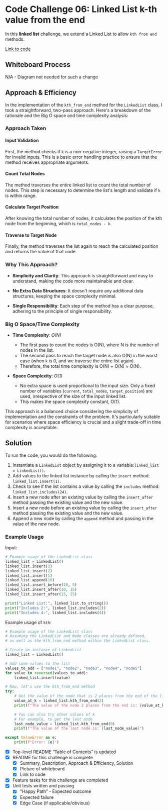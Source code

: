# Code Challenge 06: Linked List k-th value from the end

In this **linked list** challenge, we extend a Linked List to allow `kth from end` methods.

[Link to code](./linked_list_kth/linked_list_kth.py)

## Whiteboard Process

N/A - Diagram not needed for such a change

## Approach & Efficiency

In the implementation of the `kth_from_end` method for the `LinkedList` class, I took a straightforward, two-pass approach. Here's a breakdown of the rationale and the Big O space and time complexity analysis:

### Approach Taken

#### Input Validation

First, the method checks if `k` is a non-negative integer, raising a `TargetError` for invalid inputs. This is a basic error handling practice to ensure that the method receives appropriate arguments.

#### Count Total Nodes

The method traverses the entire linked list to count the total number of nodes. This step is necessary to determine the list's length and validate if `k` is within range.

#### Calculate Target Position

After knowing the total number of nodes, it calculates the position of the kth node from the beginning, which is `total_nodes - k`.

#### Traverse to Target Node

Finally, the method traverses the list again to reach the calculated position and returns the value of that node.

### Why This Approach?

- **Simplicity and Clarity**: This approach is straightforward and easy to understand, making the code more maintainable and clear.

- **No Extra Data Structures**: It doesn't require any additional data structures, keeping the space complexity minimal.

- **Single Responsibility**: Each step of the method has a clear purpose, adhering to the principle of single responsibility.

### Big O Space/Time Complexity

- **Time Complexity**: *O(N)*
  - The first pass to count the nodes is O(N), where N is the number of nodes in the list.
  - The second pass to reach the target node is also O(N) in the worst case (when `k` is 0, and we traverse the entire list again).
  - Therefore, the total time complexity is O(N) + O(N) ≈ O(N).

- **Space Complexity**: *O(1)*
  - No extra space is used proportional to the input size. Only a fixed number of variables (`current`, `total_nodes`, `target_position`) are used, irrespective of the size of the input linked list.
  - This makes the space complexity constant, O(1).

This approach is a balanced choice considering the simplicity of implementation and the constraints of the problem. It's particularly suitable for scenarios where space efficiency is crucial and a slight trade-off in time complexity is acceptable.

## Solution

To run the code, you would do the following:

1. Instantiate a `LinkedList` object by assigning it to a variable:`linked_list = LinkedList()`.
2. Add values to the linked list instance by calling the `insert` method: `linked_list.insert(1)`.
3. Check to see if the list contains a value by calling the `includes` method: `linked_list.includes(24)`.
4. Insert a new node after an existing value by calling the `insert_after` method passing the existing value and the new value.
5. Insert a new node before an existing value by calling the `insert_after` method passing the existing value and the new value.
6. Append a new node by calling the `append` method and passing in the value of the new node.

### Example Usage

Input:

```python
# Example usage of the LinkedList class
linked_list = LinkedList()
linked_list.insert(3)
linked_list.insert(2)
linked_list.insert(1)
linked_list.append(10)
linked_list.insert_before(10, 5)
linked_list.insert_after(10, 15)
linked_list.insert_after(15, 25)

print("Linked List:", linked_list.to_string())
print("Includes 2:", linked_list.includes(2))
print("Includes 4:", linked_list.includes(4))
```

Example usage of `kth`:

```python
# Example usage of the LinkedList class
# Assuming the LinkedList and Node classes are already defined,
# as well as the kth_from_end method within the LinkedList class.

# Create an instance of LinkedList
linked_list = LinkedList()

# Add some values to the list
values_to_add = ["node1", "node2", "node3", "node4", "node5"]
for value in reversed(values_to_add):
    linked_list.insert(value)

# Now, let's use the kth_from_end method
try:
    # Get the value of the node that is 2 places from the end of the list
    value_at_k = linked_list.kth_from_end(2)
    print(f"The value of the node 2 places from the end is: {value_at_k}")

    # You can also try other values of k
    # For example, to get the last node
    last_node_value = linked_list.kth_from_end(0)
    print(f"The value of the last node is: {last_node_value}")

except ValueError as e:
    print(f"Error: {e}")

```

- [x] Top-level README “Table of Contents” is updated
- [x] README for this challenge is complete
  - [x] Summary, Description, Approach & Efficiency, Solution
  - [x] Picture of whiteboard
  - [x] Link to code
- [x] Feature tasks for this challenge are completed
- [x] Unit tests written and passing
  - [x] “Happy Path” - Expected outcome
  - [x] Expected failure
  - [x] Edge Case (if applicable/obvious)

